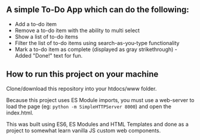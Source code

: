 ## A simple To-Do App which can do the following:

- Add a to-do item
- Remove a to-do item with the ability to multi select
- Show a list of to-do items
- Filter the list of to-do items using search-as-you-type functionality
- Mark a to-do item as complete (displayed as gray strikethrough) - Added "Done!" text for fun. 

## How to run this project on your machine

Clone/download this repository into your htdocs/www folder. 

Because this project uses ES Module imports, you must use a web-server to load the page (eg: ```python -m SimpleHTTPServer 8000```) and open the index.html. 

This was built using ES6, ES Modules and HTML Templates and done as a project to somewhat learn vanilla JS custom web components. 